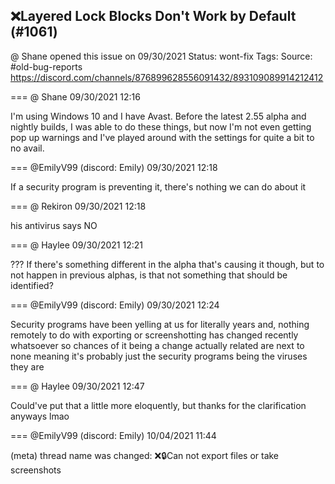 ## ❌Layered Lock Blocks Don't Work by Default (#1061)
@ Shane opened this issue on 09/30/2021
Status: wont-fix
Tags: 
Source: #old-bug-reports https://discord.com/channels/876899628556091432/893109089914212412


=== @ Shane 09/30/2021 12:16

I'm using Windows 10 and I have Avast. Before the latest 2.55 alpha and nightly builds, I was able to do these things, but now I'm not even getting pop up warnings and I've played around with the settings for quite a bit to no avail.

=== @EmilyV99 (discord: Emily) 09/30/2021 12:18

If a security program is preventing it, there's nothing we can do about it

=== @ Rekiron 09/30/2021 12:18

his antivirus says NO

=== @ Haylee 09/30/2021 12:21

??? If there's something different in the alpha that's causing it though, but to not happen in previous alphas, is that not something that should be identified?

=== @EmilyV99 (discord: Emily) 09/30/2021 12:24

Security programs have been yelling at us for literally years
and, nothing remotely to do with exporting or screenshotting has changed recently whatsoever
so chances of it being a change actually related are next to none
meaning it's probably just the security programs being the viruses they are

=== @ Haylee 09/30/2021 12:47

Could've put that a little more eloquently, but thanks for the clarification anyways lmao

=== @EmilyV99 (discord: Emily) 10/04/2021 11:44

(meta) thread name was changed: ❌🔒Can not export files or take screenshots
